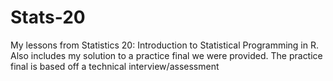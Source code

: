 # Stats-20
My lessons from Statistics 20: Introduction to Statistical Programming in R. 
Also includes my solution to a practice final we were provided. The practice final is based off a technical interview/assessment
